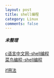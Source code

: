 ```yaml
---
layout: post
title: shell编程
category: Linux
comments: false
---
```

##### 未整理
[c语言中文网-shell编程](http://c.biancheng.net/cpp/view/6994.html)  
[菜鸟编程-shell编程](http://www.runoob.com/linux/linux-shell.html)


[if用法](http://blog.chinaunix.net/uid-20735106-id-3434959.html)
